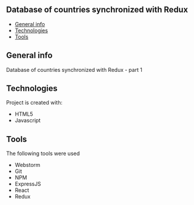 ## Database of countries synchronized with Redux
* [General info](#general-info)
* [Technologies](#technologies)
* [Tools](#tools)

## General info
Database of countries synchronized with Redux - part 1

## Technologies
Project is created with:
* HTML5
* Javascript

## Tools
The following tools were used
* Webstorm
* Git
* NPM
* ExpressJS
* React
* Redux